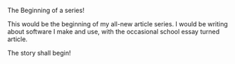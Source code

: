 The Beginning of a series!

This would be the beginning of my all-new article series. I would be writing 
about software I make and use, with the occasional school essay turned article.

The story shall begin!
